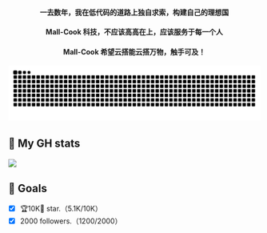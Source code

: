 

#### <p align="center">一去数年，我在低代码的道路上独自求索，构建自己的理想国</p>
#### <p align="center">Mall-Cook 科技，不应该高高在上，应该服务于每一个人</p>  
#### <p align="center">Mall-Cook 希望云搭能云搭万物，触手可及！</p>  

<p align="center">
  <img src="https://raw.githubusercontent.com/dohooo/dohooo/output/github-contribution-grid-snake.svg" />  
</p>

## 📝 My GH stats

<img align="center" src="https://github-readme-stats.vercel.app/api?username=wangyuan389&count_private=true&show_icons=true" />

## 🔭 Goals

- [x] 🏆10K🌟 star.（5.1K/10K）   
- [x] 2000 followers.（1200/2000）   

<!-- ## 🧠 That I know and use

- <img align='center' src="https://img.shields.io/badge/-React-282C34?style=flat-square&logo=react&logoColor=61DAFB"/> <img align='center' src="https://img.shields.io/badge/-React Native-282C34?style=flat-square&logo=react&logoColor=61DAFB"/>
- <img align='center' src="https://img.shields.io/badge/-TypeScript-3178C6?style=flat-square&logo=typescript&logoColor=FFFFFF"/> -->  



